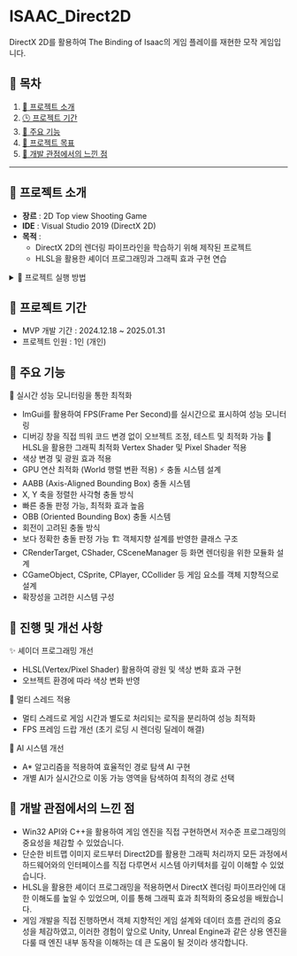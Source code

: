 # ISAAC_Direct2D
DirectX 2D를 활용하여 The Binding of Isaac의 게임 플레이를 재현한 모작 게임입니다.

## 📌 목차
1. [🔎 프로젝트 소개](#-프로젝트-소개)
2. [🕒 프로젝트 기간](#-프로젝트-기간)
3. [🚀 주요 기능](#-주요-기능)
4. [🎯 프로젝트 목표](#-프로젝트-목표)
5. [📝 개발 관점에서의 느낀 점](#-개발-관점에서의-느낀-점)

---

## 🔎 프로젝트 소개
- **장르** : 2D Top view Shooting Game
- **IDE** : Visual Studio 2019 (DirectX 2D)
- **목적** : 
  - DirectX 2D의 렌더링 파이프라인을 학습하기 위해 제작된 프로젝트
  - HLSL을 활용한 셰이더 프로그래밍과 그래픽 효과 구현 연습

<details>
  <summary>🎇 프로젝트 실행 방법</summary>

### 1️⃣ Git Clone
  ```bash
  git clone https://github.com/minhyeok1232/ISAAC_Direct2D.git
```
### 2️⃣ 실행 파일
ISAAC_Direct2D/DirectX2D_ISAAC 경로로 이동
DirectX2D.sln을 실행하여 Visual Studio에서 프로젝트 빌드 및 실행
</details>


## 🎯 프로젝트 기간
- MVP 개발 기간 : 2024.12.18 ~ 2025.01.31
- 프로젝트 인원 : 1인 (개인)

## 🚀 주요 기능
🎯 실시간 성능 모니터링을 통한 최적화
- ImGui를 활용하여 FPS(Frame Per Second)를 실시간으로 표시하여 성능 모니터링
- 디버깅 창을 직접 띄워 코드 변경 없이 오브젝트 조정, 테스트 및 최적화 가능
🎨 HLSL을 활용한 그래픽 최적화
Vertex Shader 및 Pixel Shader 적용
- 색상 변경 및 광원 효과 적용
- GPU 연산 최적화 (World 행렬 변환 적용)
⚡ 충돌 시스템 설계
- AABB (Axis-Aligned Bounding Box) 충돌 시스템
- X, Y 축을 정렬한 사각형 충돌 방식
- 빠른 충돌 판정 가능, 최적화 효과 높음
- OBB (Oriented Bounding Box) 충돌 시스템
- 회전이 고려된 충돌 방식
- 보다 정확한 충돌 판정 가능
🏗️ 객체지향 설계를 반영한 클래스 구조
- CRenderTarget, CShader, CSceneManager 등 화면 렌더링을 위한 모듈화 설계
- CGameObject, CSprite, CPlayer, CCollider 등 게임 요소를 객체 지향적으로 설계
- 확장성을 고려한 시스템 구성

## 🔄 진행 및 개선 사항
✨ 셰이더 프로그래밍 개선
- HLSL(Vertex/Pixel Shader) 활용하여 광원 및 색상 변화 효과 구현
- 오브젝트 환경에 따라 색상 변화 반영

🔀 멀티 스레드 적용
- 멀티 스레드로 게임 시간과 별도로 처리되는 로직을 분리하여 성능 최적화
- FPS 프레임 드랍 개선 (초기 로딩 시 렌더링 딜레이 해결)

🤖 AI 시스템 개선
- A* 알고리즘을 적용하여 효율적인 경로 탐색 AI 구현
- 개별 AI가 실시간으로 이동 가능 영역을 탐색하여 최적의 경로 선택

## 📝 개발 관점에서의 느낀 점
- Win32 API와 C++을 활용하여 게임 엔진을 직접 구현하면서 저수준 프로그래밍의 중요성을 체감할 수 있었습니다.
- 단순한 비트맵 이미지 로드부터 Direct2D를 활용한 그래픽 처리까지 모든 과정에서 하드웨어와의 인터페이스를 직접 다루면서 시스템 아키텍처를 깊이 이해할 수 있었습니다.
- HLSL을 활용한 셰이더 프로그래밍을 적용하면서 DirectX 렌더링 파이프라인에 대한 이해도를 높일 수 있었으며, 이를 통해 그래픽 효과 최적화의 중요성을 배웠습니다.
- 게임 개발을 직접 진행하면서 객체 지향적인 게임 설계와 데이터 흐름 관리의 중요성을 체감하였고, 이러한 경험이 앞으로 Unity, Unreal Engine과 같은 상용 엔진을 다룰 때 엔진 내부 동작을 이해하는 데 큰 도움이 될 것이라 생각합니다.

